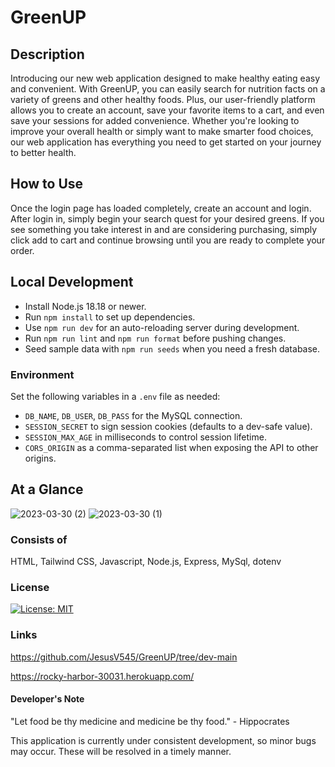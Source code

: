 # GreenUP

## Description

Introducing our new web application designed to make healthy eating easy and convenient. With GreenUP, you can easily search for nutrition facts on a variety of greens and other healthy foods. Plus, our user-friendly platform allows you to create an account, save your favorite items to a cart, and even save your sessions for added convenience. Whether you're looking to improve your overall health or simply want to make smarter food choices, our web application has everything you need to get started on your journey to better health.

## How to Use

Once the login page has loaded completely, create an account and login. After login in, simply begin your search quest for your desired greens. If you see something you take interest in and
are considering purchasing, simply click add to cart and continue browsing until you are ready to complete your order.

## Local Development

- Install Node.js 18.18 or newer.
- Run `npm install` to set up dependencies.
- Use `npm run dev` for an auto-reloading server during development.
- Run `npm run lint` and `npm run format` before pushing changes.
- Seed sample data with `npm run seeds` when you need a fresh database.

### Environment

Set the following variables in a `.env` file as needed:

- `DB_NAME`, `DB_USER`, `DB_PASS` for the MySQL connection.
- `SESSION_SECRET` to sign session cookies (defaults to a dev-safe value).
- `SESSION_MAX_AGE` in milliseconds to control session lifetime.
- `CORS_ORIGIN` as a comma-separated list when exposing the API to other origins.

## At a Glance

![2023-03-30 (2)](https://user-images.githubusercontent.com/117941643/228959468-be5db626-5ad2-44c6-8966-f8d9a5915ad1.png)
![2023-03-30 (1)](https://user-images.githubusercontent.com/117941643/228959504-bc6f7b16-fe1c-418c-b694-e5493f9d6bf0.png)

### Consists of

HTML, Tailwind CSS, Javascript, Node.js, Express, MySql, dotenv

### License

[![License: MIT](https://img.shields.io/badge/License-MIT-yellow.svg)](https://opensource.org/licenses/MIT)

### Links

https://github.com/JesusV545/GreenUP/tree/dev-main

https://rocky-harbor-30031.herokuapp.com/

#### Developer's Note

"Let food be thy medicine and medicine be thy food." - Hippocrates

This application is currently under consistent development, so minor bugs may occur. These will be resolved in a timely manner.
